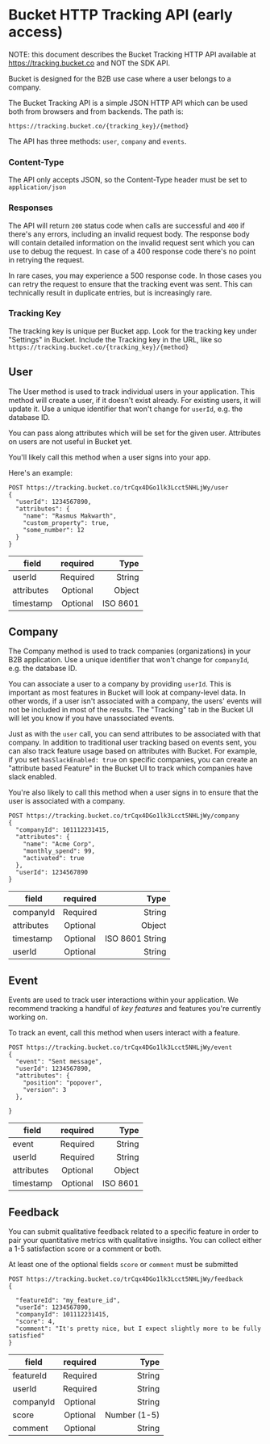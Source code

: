 # Bucket HTTP Tracking API (early access)

NOTE: this document describes the Bucket Tracking HTTP API available at https://tracking.bucket.co and NOT the SDK API.

Bucket is designed for the B2B use case where a user belongs to a company.

The Bucket Tracking API is a simple JSON HTTP API which can be used both from browsers and from backends. The path is:

`https://tracking.bucket.co/{tracking_key}/{method}`

The API has three methods: `user`, `company` and `events`.

### Content-Type

The API only accepts JSON, so the Content-Type header must be set to `application/json`

### Responses

The API will return `200` status code when calls are successful and `400` if there's any errors, including an invalid request body. The response body  will contain detailed information on the invalid request sent which you can use to debug the request. In case of a 400 response code there's no point in retrying the request.

In rare cases, you may experience a 500 response code. In those cases you can retry the request to ensure that the tracking event was sent. This can technically result in duplicate entries, but is increasingly rare. 

### Tracking Key

The tracking key is unique per Bucket app. Look for the tracking key under "Settings" in Bucket. Include the Tracking key in the URL, like so `https://tracking.bucket.co/{tracking_key}/{method}`

## User

The User method is used to track individual users in your application. This method will create a user, if it doesn't exist already. For existing users, it will update it. Use a unique identifier that won't change for `userId`, e.g. the database ID.

You can pass along attributes which will be set for the given user. Attributes on users are not useful in Bucket yet.

You'll likely call this method when a user signs into your app.

Here's an example:

```
POST https://tracking.bucket.co/trCqx4DGo1lk3Lcct5NHLjWy/user
{
  "userId": 1234567890,
  "attributes": {
    "name": "Rasmus Makwarth",
    "custom_property": true,
    "some_number": 12
  }
}
```

| field      | required |     Type |
| ---------- | :------: | -------: |
| userId     | Required |   String |
| attributes | Optional |   Object |
| timestamp  | Optional | ISO 8601 |

## Company

The Company method is used to track companies (organizations) in your B2B application. Use a unique identifier that won't change for `companyId`, e.g. the database ID.

You can associate a user to a company by providing `userId`. This is important as most features in Bucket will look at company-level data. In other words, if a user isn't associated with a company, the users' events will not be included in most of the results. The "Tracking" tab in the Bucket UI will let you know if you have unassociated events.

Just as with the `user` call, you can send attributes to be associated with that company. In addition to traditional user tracking based on events sent, you can also track feature usage based on attributes with Bucket. For example, if you set `hasSlackEnabled: true` on specific companies, you can create an "attribute based Feature" in the Bucket UI to track which companies have slack enabled.

You're also likely to call this method when a user signs in to ensure that the user is associated with a company.

```
POST https://tracking.bucket.co/trCqx4DGo1lk3Lcct5NHLjWy/company
{
  "companyId": 101112231415,
  "attributes": {
    "name": "Acme Corp",
    "monthly_spend": 99,
    "activated": true
  },
  "userId": 1234567890
}
```

| field      | required |            Type |
| ---------- | :------: | --------------: |
| companyId  | Required |          String |
| attributes | Optional |          Object |
| timestamp  | Optional | ISO 8601 String |
| userId     | Optional |          String |

## Event

Events are used to track user interactions within your application. We recommend tracking a handful of _key features_ and features you're currently working on.

To track an event, call this method when users interact with a feature.

```
POST https://tracking.bucket.co/trCqx4DGo1lk3Lcct5NHLjWy/event
{
  "event": "Sent message",
  "userId": 1234567890,
  "attributes": {
    "position": "popover",
    "version": 3
  },

}
```

| field      | required |     Type |
| ---------- | :------: | -------: |
| event      | Required |   String |
| userId     | Required |   String |
| attributes | Optional |   Object |
| timestamp  | Optional | ISO 8601 |

## Feedback

You can submit qualitative feedback related to a specific feature in order to pair your quantitative metrics with qualitative insigths. You can collect either a 1-5 satisfaction score or a comment or both.

At least one of the optional fields `score` or `comment` must be submitted

```
POST https://tracking.bucket.co/trCqx4DGo1lk3Lcct5NHLjWy/feedback
{

  "featureId": "my_feature_id",
  "userId": 1234567890,
  "companyId": 101112231415,
  "score": 4,
  "comment": "It's pretty nice, but I expect slightly more to be fully satisfied"
}
```

| field      | required |         Type |
| ---------- | :------: | -----------: |
| featureId  | Required |       String |
| userId     | Required |       String |
| companyId  | Optional |       String |
| score      | Optional | Number (1-5) |
| comment    | Optional |       String |
